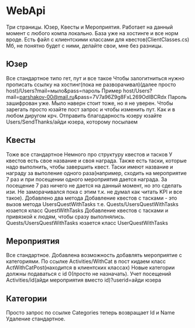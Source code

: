# WebApi
Три страницы. Юзер, Квесты и Мероприятия.
Работает на данный момент с любого компа локально.
База уже на хостинге и все норм вроде.
Есть файл с клиентскими классами для квестов(ClientClasses.cs)
Мб, не понятно будет с ними, делайте свои, мне без разницы.
## Юзер
Все стандартное типо гет, пут и все такое
Чтобы залогитниться нужно прописать ссылку на хостинг(пока не разворачивал)(далее просто host)/Users?mail=мыло&pass=пароль
Пример
host/Users?mail=parshakov-00@mail.ru&pass=7V7a96Z9g8FxL269OdIBCRdx
Пароль зашифрован уже. Мыло наверн стоит тоже, но я не уверен.
Чтобы зарегать просто юзайте пост запрос и чтобы изменить пут. Как и в любом диругом крч.
Отправить благодарность юзеру юзайте Users/SendThanks/айди юзера, которому посылаем
## Квесты
Тоже все стандартное
Немного про структуру квестов и тасков
У квестов есть свое название и своя награда. Также есть таски, которые надо выполнить, чтобы завершить квест. Таски имеют название и награду за выполение одного раза(например, сходить на мероприятие 7 раз и при посещении одного мероприятия дается награда. За посещение 7 раз ничего не дается на данный момент, но это сделать изи. Не заморачивался пока с этим т.к. не думал как читать KPI и все такое).
Добавлено два метода
Добавление квестов с тасками - это вызов метода UsersQuestWithTasks т.е. Quests/UsersQuestWithTasks юзается класс QuestWithTasks
Добавление квестов с тасками и привязкой к людям, чтобы сразу выполнялись. Quests/UsersQuestWithTasks юзается класс UserQuestWithTasks
## Мероприятия
Все стандартное.
Добавлена возможность добавлять мероприятие с категориями. По ссылке Activities/WithCat в пост кидаем класс ActWithCatPost(находится в клиентских классах)
Новые категории должны подаваться с id 0(просто не назначать).
Учет посещений Activities/id(айди мероприятия вместо id)?userid=айди юзера
## Категории
Просто запрос по ссылке Categories теперь возвращает Id и Name
Удаление стандартное.
